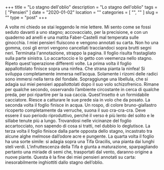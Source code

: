 +++
title = "Lo stagno dell'oblio"
description = "Lo stagno dell'oblio"
tags = [ "Pensieri" ]
date = "2020-01-02"
location = ""
categories = [
  "",
  ""
]
slug = ""
type = "post"
+++

A volte mi chiedo se stai leggendo le mie lettere. Mi sento come se fossi seduto davanti a uno stagno; accovacciato, per la precisione, e con un quaderno ad anelli e una matita Faber-Castelli mal temperata sulle ginocchia. I miei pensieri fluiscono e vengono annotati su carta. Non ho una gomma, così gli errori vengono cancellati tracciandoci sopra brutti segni neri. Terminata l'annotazione, strappo la pagina. Il foglio risulta frastagliato sulla parte sinistra. Lo accartoccio e lo getto con veemenza nello stagno. Ripeto quest'operazione differenti volte. La prima volta il foglio appallottolato finisce sopra una ninfea. Che strana pianta la ninfea! Si sviluppa completamente immersa nell’acqua. Solamente i rizomi delle radici sono immersi nella terra del fondale. Sopraggiunge una libellula, che si adagia sui miei pensieri appallottolati dopo il suo volo schizofrenico. Rimane per qualche secondo, osservando l’ambiente circostante in cerca di qualche preda, per poi ripartire per la sua caccia. Quest’insetto è un formidabile cacciatore. Riesce a catturare le sue prede sia in volo che da posato. La seconda volta il foglio finisce in acqua. Un rospo, di colore bruno-giallastro ricoperto completamente da verruche, suona il suo cra-cra-cra. Deve essere il suo periodo riproduttivo, perché il verso è più lento del solito e le sillabe tenute più a lungo. Trovandosi nelle vicinanze del foglio accartocciato, non sapendo di cosa si tratti, nel dubbio lo deglutisce. La terza volta il foglio finisce dalla parte opposta dello stagno, incastrato tra alcune alghe melmose dall’odore acre e pungente. La quarta volta il foglio ha una sorte simile: si adagia sopra una Tifa Gracilis, una pianta dai lunghi steli verdi. L’infruttescenza della Tifa è giunta a maturazione, sparpagliando pertanto una miriade di semi che, trasportati dal vento, daranno origine a nuove piante. Questa è la fine dei miei pensieri annotati su carta: inesorabilmente inghiottiti dallo stagno dell’oblio.
 
